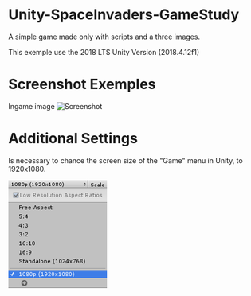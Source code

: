 # Unity-SpaceInvaders-GameStudy
A simple game made only with scripts and a three images.

This exemple use the 2018 LTS Unity Version (2018.4.12f1)

# Screenshot Exemples

Ingame image
![Screenshot](git-spaceinvaders-01.jpg)

# Additional Settings 

Is necessary to chance the screen size of the "Game" menu in Unity, to 1920x1080.


![Screenshot](git-spaceinvaders-02.png)
